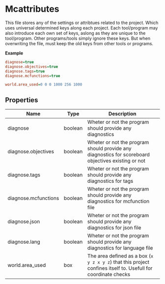 # Mcattributes

This file stores any of the settings or attribtues related to the project. Which uses universal determined keys along each project. Each tool/program
may also introduce each own set of keys, aslong as they are unique to the tool/program. Other programs/tools simply ignore these keys. But when
overwriting the file, must keep the old keys from other tools or programs.

**Example**

```ini
diagnose=true
diagnose.objectives=true
diagnose.tags=true
diagnose.mcfunctions=true

world.area_used=0 0 0 1000 256 1000
```

## Properties

| Name                 | Type    | Description                                                                                                   |
| -------------------- | ------- | ------------------------------------------------------------------------------------------------------------- |
| diagnose             | boolean | Wheter or not the program should provide any diagnostics                                                      |
| diagnose.objectives  | boolean | Wheter or not the program should provide any diagnostics for scoreboard objectives existing or not            |
| diagnose.tags        | boolean | Wheter or not the program should provide any diagnostics for tags                                             |
| diagnose.mcfunctions | boolean | Wheter or not the program should provide any diagnostics for mcfunction file                                  |
| diagnose.json        | boolean | Wheter or not the program should provide any diagnostics for json file                                        |
| diagnose.lang        | boolean | Wheter or not the program should provide any diagnostics for language file                                    |
| world.area_used      | box     | The area defined as a box (`x y z x y z`) that this project confines itself to. Usefull for coordinate checks |
